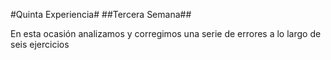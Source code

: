 #Quinta Experiencia#
##Tercera Semana##

En esta ocasión analizamos y corregimos una serie de errores a lo largo de seis ejercicios
